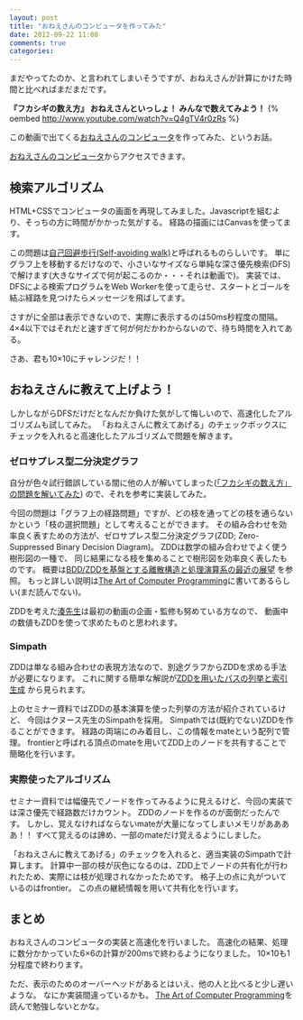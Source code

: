 ```yaml
---
layout: post
title: "おねえさんのコンピュータを作ってみた"
date: 2012-09-22 11:08
comments: true
categories: 
---
```


まだやってたのか、と言われてしまいそうですが、おねえさんが計算にかけた時間と比べればまだまだです。

**『フカシギの数え方』 おねえさんといっしょ！ みんなで数えてみよう！**
{% oembed http://www.youtube.com/watch?v=Q4gTV4r0zRs %}

この動画で出てくる[おねえさんのコンピュータ][]を作ってみた、というお話。

<!-- more -->

[おねえさんのコンピュータ][]からアクセスできます。

[おねえさんのコンピュータ]: http://shogo82148.github.com/letscount/

## 検索アルゴリズム
HTML+CSSでコンピュータの画面を再現してみました。Javascriptを組むより、そっちの方に時間がかかった気がする。
経路の描画にはCanvasを使ってます。

この問題は[自己回避歩行(Self-avoiding walk)](http://en.wikipedia.org/wiki/Self-avoiding_walk)と呼ばれるものらしいです。
単にグラフ上を移動するだけなので、小さいなサイズなら単純な深さ優先検索(DFS)で解けます(大きなサイズで何が起こるのか・・・それは動画で)。
実装では、DFSによる検索プログラムをWeb Workerを使って走らせ、スタートとゴールを結ぶ経路を見つけたらメッセージを飛ばしてます。

さすがに全部は表示できないので、実際に表示するのは50ms秒程度の間隔。
4×4以下ではそれだと速すぎて何が何だかわからないので、待ち時間を入れてある。

さあ、君も10×10にチャレンジだ！！

## おねえさんに教えて上げよう！

しかしながらDFSだけだとなんだか負けた気がして悔しいので、高速化したアルゴリズムも試してみた。
「おねえさんに教えてあげる」のチェックボックスにチェックを入れると高速化したアルゴリズムで問題を解きます。

### ゼロサプレス型二分決定グラフ
自分が色々試行錯誤している間に他の人が解いてしまった([「フカシギの数え方」の問題を解いてみた](http://handasse.blogspot.com/2012/09/blog-post.html))
ので、それを参考に実装してみた。

今回の問題は「グラフ上の経路問題」ですが、どの枝を通ってどの枝を通らないかという「枝の選択問題」として考えることができます。
その組み合わせを効率良く表すための方法が、ゼロサプレス型二分決定グラフ(ZDD; Zero-Suppressed Binary Decision Diagram)。
ZDDは数学の組み合わせでよく使う樹形図の一種で、
同じ結果になる枝を集めることで樹形図を効率良く表したものです。
概要は[BDD/ZDDを基盤とする離散構造と処理演算系の最近の展望](http://w2.gakkai-web.net/gakkai/ieice/vol4no3pdf/vol4no3_224.pdf)
を参照。
もっと詳しい説明は[The Art of Computer Programming][]に書いてあるらしい(まだ読んでない)。

ZDDを考えた[湊先生](http://www-alg.ist.hokudai.ac.jp/~minato/index-j.html)は最初の動画の企画・監修も努めている方なので、
動画中の数値もZDDを使って求めたものと思われます。

[The Art of Computer Programming]: http://www.amazon.co.jp/gp/product/4048687409/ref=as_li_ss_tl?ie=UTF8&camp=247&creative=7399&creativeASIN=4048687409&linkCode=as2&tag=shogo82148tg-22

### Simpath
ZDDは単なる組み合わせの表現方法なので、別途グラフからZDDを求める手法が必要になります。
これに関する簡単な解説が[ZDDを用いたパスの列挙と索引生成](http://www-erato.ist.hokudai.ac.jp/html/php/seminar.php?day=20110520)
から見られます。

上のセミナー資料ではZDDの基本演算を使った列挙の方法が紹介されているけど、
今回はクヌース先生のSimpathを採用。
Simpathでは(既約でない)ZDDを作ることができます。
経路の両端にのみ着目し、この情報をmateという配列で管理。
frontierと呼ばれる頂点のmateを用いてZDD上のノードを共有することで簡略化を行います。

### 実際使ったアルゴリズム
セミナー資料では幅優先でノードを作ってみるように見えるけど、今回の実装では深さ優先で経路数だけカウント。
ZDDのノードを作るのが面倒だったんです。
しかし、覚えなければならないmateが大量になってしまいメモリがああああ！！
すべて覚えるのは諦め、一部のmateだけ覚えるようにしました。

「おねえさんに教えてあげる」のチェックを入れると、適当実装のSimpathで計算します。
計算中一部の枝が灰色になるのは、ZDD上でノードの共有化が行われたため、実際には枝が処理されなかったためです。
格子上の点に丸がついているのはfrontier。
この点の継続情報を用いて共有化を行います。

## まとめ
おねえさんのコンピュータの実装と高速化を行いました。
高速化の結果、処理に数分かかっていた6×6の計算が200msで終わるようになりました。
10×10も1分程度で終わります。

ただ、表示のためのオーバーヘッドがあるとはいえ、他の人と比べると少し遅いような。
なにか実装間違っているかも。
[The Art of Computer Programming][]を読んで勉強しないとかな。

